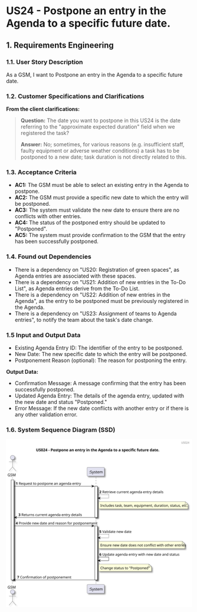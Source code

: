 # US24 - Postpone an entry in the Agenda to a specific future date. 


## 1. Requirements Engineering

### 1.1. User Story Description

As a GSM, I want to Postpone an entry in the Agenda to a
specific future date.

### 1.2. Customer Specifications and Clarifications 

**From the client clarifications:**

> **Question:** The date you want to postpone in this US24 is the date referring to the "approximate expected duration" field when we registered the task?
>
> **Answer:** No; sometimes, for various reasons (e.g. insufficient staff, faulty equipment or adverse weather conditions) a task has to be postponed to a new date; task duration is not directly related to this.


### 1.3. Acceptance Criteria

* **AC1:** The GSM must be able to select an existing entry in the Agenda to postpone.
* **AC2:** The GSM must provide a specific new date to which the entry will be postponed.
* **AC3:** The system must validate the new date to ensure there are no conflicts with other entries.
* **AC4:** The status of the postponed entry should be updated to "Postponed".
* **AC5:** The system must provide confirmation to the GSM that the entry has been successfully postponed.

### 1.4. Found out Dependencies

* There is a dependency on "US20: Registration of green spaces", as Agenda entries are associated with these spaces.
* There is a dependency on "US21: Addition of new entries in the To-Do List", as Agenda entries derive from the To-Do List.
* There is a dependency on "US22: Addition of new entries in the Agenda", as the entry to be postponed must be previously registered in the Agenda.
* There is a dependency on "US23: Assignment of teams to Agenda entries", to notify the team about the task's date change.

### 1.5 Input and Output Data
	
* Existing Agenda Entry ID: The identifier of the entry to be postponed.
* New Date: The new specific date to which the entry will be postponed.
* Postponement Reason (optional): The reason for postponing the entry.

**Output Data:**

* Confirmation Message: A message confirming that the entry has been successfully postponed.
* Updated Agenda Entry: The details of the agenda entry, updated with the new date and status "Postponed."
* Error Message: If the new date conflicts with another entry or if there is any other validation error.

### 1.6. System Sequence Diagram (SSD)

![us024](svg/us024-sequence_diagram.svg)


